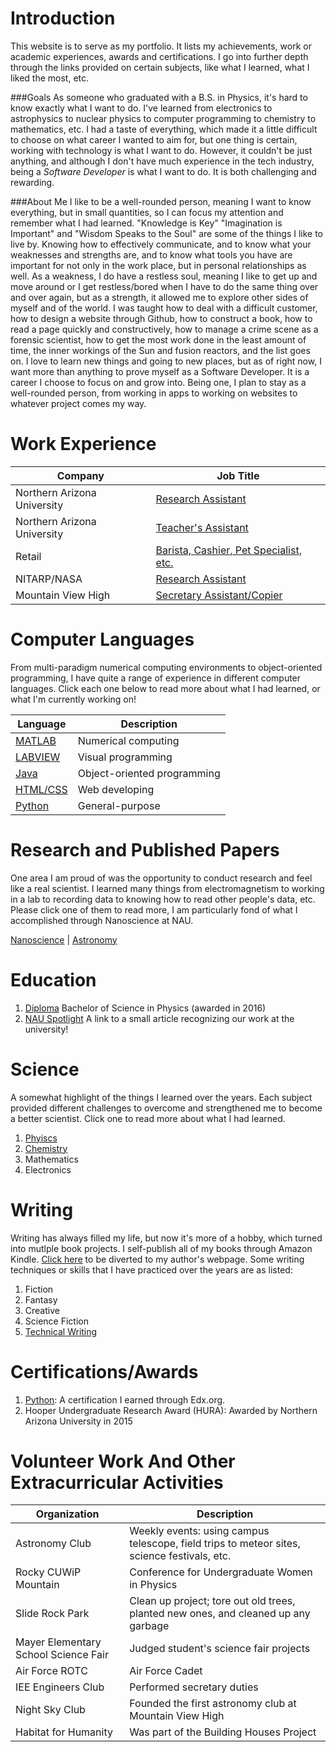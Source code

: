 # Introduction 
This website is to serve as my portfolio. It lists my achievements, work or academic experiences, awards and certifications. I go into further depth through the links provided on certain subjects, like what I learned, what I liked the most, etc.

###Goals
As someone who graduated with a B.S. in Physics, it's hard to know exactly what I want to do. I've learned from electronics to astrophysics to nuclear physics to computer programming to chemistry to mathematics, etc. I had a taste of everything, which made it a little difficult to choose on what career I wanted to aim for, but one thing is certain, working with technology is what I want to do. However, it couldn't be just anything, and although I don't have much experience in the tech industry, being a _Software Developer_ is what I want to do. It is both challenging and rewarding.

###About Me
I like to be a well-rounded person, meaning I want to know everything, but in small quantities, so I can focus my attention and remember what I had learned. "Knowledge is Key" "Imagination is Important" and "Wisdom Speaks to the Soul" are some of the things I like to live by. Knowing how to effectively communicate, and to know what your weaknesses and strengths are, and to know what tools you have are important for not only in the work place, but in personal relationships as well. As a weakness, I do have a restless soul, meaning I like to get up and move around or I get restless/bored when I have to do the same thing over and over again, but as a strength, it allowed me to explore other sides of myself and of the world. I was taught how to deal with a difficult customer, how to design a website through Github, how to construct a book, how to read a page quickly and constructively, how to manage a crime scene as a forensic scientist, how to get the most work done in the least amount of time, the inner workings of the Sun and fusion reactors, and the list goes on.
I love to learn new things and going to new places, but as of right now, I want more than anything to prove myself as a Software Developer. It is a career I choose to focus on and grow into. Being one, I plan to stay as a well-rounded person, from working in apps to working on websites to whatever project comes my way. 

# Work Experience

Company | Job Title
---- | ----
Northern Arizona University | [Research Assistant](./nauRA.md)
Northern Arizona University | [Teacher's Assistant](./nauTA.md)
Retail | [Barista, Cashier, Pet Specialist, etc.](./retail.md)
NITARP/NASA | [Research Assistant](./embryRA.md)
Mountain View High | [Secretary Assistant/Copier](./highschool.md)


# Computer Languages
From multi-paradigm numerical computing environments to object-oriented programming, I have quite a range of experience in different computer languages. Click each one below to read more about what I had learned, or what I'm currently working on!

Language | Description       
----|----
[MATLAB](./matlab.md) | Numerical computing
[LABVIEW](./labview.md) | Visual programming
[Java](./java.md) | Object-oriented programming
[HTML/CSS](./webdev.md) | Web developing
[Python](./pythonpro.md) | General-purpose


# Research and Published Papers
One area I am proud of was the opportunity to conduct research and feel like a real scientist. I learned many things from electromagnetism to working in a lab to recording data to knowing how to read other people's data, etc. Please click one of them to read more, I am particularly fond of what I accomplished through Nanoscience at NAU.

[Nanoscience](./nano.md) | [Astronomy](./astro.md)

# Education
1. [Diploma](./degree.md) Bachelor of Science in Physics (awarded in 2016)
2. [NAU Spotlight](http://news.nau.edu/student-spotlight-june-8-2018/#.XUeI4OhKjIV) A link to a small article recognizing our work at the university!

# Science
A somewhat highlight of the things I learned over the years. Each subject provided different challenges to overcome and strengthened me to become a better scientist. Click one to read more about what I had learned. 

1. [Phyiscs](./physics.md)
2. [Chemistry](./chemistry.md)
3. Mathematics
4. Electronics

# Writing
Writing has always filled my life, but now it's more of a hobby, which turned into mutlple book projects. I self-publish all of my books through Amazon Kindle. [Click here](https://booksbyrce.blogspot.com/) to be diverted to my author's webpage. Some writing techniques or skills that I have practiced over the years are as listed:
1. Fiction
2. Fantasy
3. Creative
4. Science Fiction
5. [Technical Writing](./techwr.md)

# Certifications/Awards
1. [Python](./python.md): A certification I earned through Edx.org.
2. Hooper Undergraduate Research Award (HURA): Awarded by Northern Arizona University in 2015

# Volunteer Work And Other Extracurricular Activities

Organization | Description
----|----
Astronomy Club | Weekly events: using campus telescope, field trips to meteor sites, science festivals, etc.
Rocky CUWiP Mountain | Conference for Undergraduate Women in Physics
Slide Rock Park | Clean up project; tore out old trees, planted new ones, and cleaned up any garbage
Mayer Elementary School Science Fair | Judged student's science fair projects
Air Force ROTC | Air Force Cadet
IEE Engineers Club | Performed secretary duties
Night Sky Club | Founded the first astronomy club at Mountain View High
Habitat for Humanity | Was part of the Building Houses Project
